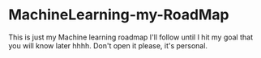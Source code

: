 # MachineLearning-my-RoadMap
This is just my Machine learning roadmap I'll follow until I hit my goal that you will know later hhhh. Don't open it please, it's personal.

